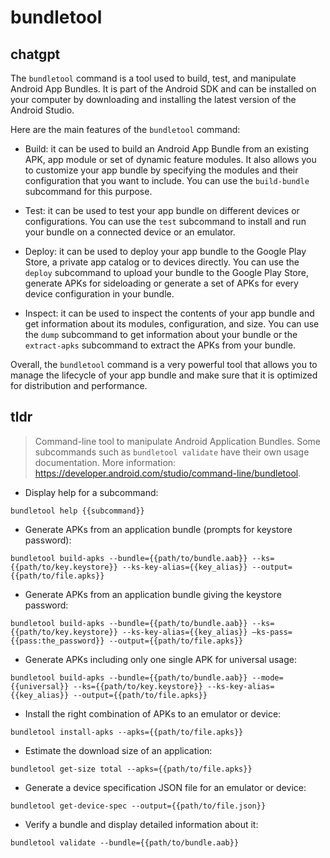 # bundletool 
## chatgpt 
The `bundletool` command is a tool used to build, test, and manipulate Android App Bundles. It is part of the Android SDK and can be installed on your computer by downloading and installing the latest version of the Android Studio.

Here are the main features of the `bundletool` command:

- Build: it can be used to build an Android App Bundle from an existing APK, app module or set of dynamic feature modules. It also allows you to customize your app bundle by specifying the modules and their configuration that you want to include. You can use the `build-bundle` subcommand for this purpose.

- Test: it can be used to test your app bundle on different devices or configurations. You can use the `test` subcommand to install and run your bundle on a connected device or an emulator.

- Deploy: it can be used to deploy your app bundle to the Google Play Store, a private app catalog or to devices directly. You can use the `deploy` subcommand to upload your bundle to the Google Play Store, generate APKs for sideloading or generate a set of APKs for every device configuration in your bundle.

- Inspect: it can be used to inspect the contents of your app bundle and get information about its modules, configuration, and size. You can use the `dump` subcommand to get information about your bundle or the `extract-apks` subcommand to extract the APKs from your bundle.

Overall, the `bundletool` command is a very powerful tool that allows you to manage the lifecycle of your app bundle and make sure that it is optimized for distribution and performance. 

## tldr 
 
> Command-line tool to manipulate Android Application Bundles.
> Some subcommands such as `bundletool validate` have their own usage documentation.
> More information: <https://developer.android.com/studio/command-line/bundletool>.

- Display help for a subcommand:

`bundletool help {{subcommand}}`

- Generate APKs from an application bundle (prompts for keystore password):

`bundletool build-apks --bundle={{path/to/bundle.aab}} --ks={{path/to/key.keystore}} --ks-key-alias={{key_alias}} --output={{path/to/file.apks}}`

- Generate APKs from an application bundle giving the keystore password:

`bundletool build-apks --bundle={{path/to/bundle.aab}} --ks={{path/to/key.keystore}} --ks-key-alias={{key_alias}} –ks-pass={{pass:the_password}} --output={{path/to/file.apks}}`

- Generate APKs including only one single APK for universal usage:

`bundletool build-apks --bundle={{path/to/bundle.aab}} --mode={{universal}} --ks={{path/to/key.keystore}} --ks-key-alias={{key_alias}} --output={{path/to/file.apks}}`

- Install the right combination of APKs to an emulator or device:

`bundletool install-apks --apks={{path/to/file.apks}}`

- Estimate the download size of an application:

`bundletool get-size total --apks={{path/to/file.apks}}`

- Generate a device specification JSON file for an emulator or device:

`bundletool get-device-spec --output={{path/to/file.json}}`

- Verify a bundle and display detailed information about it:

`bundletool validate --bundle={{path/to/bundle.aab}}`
